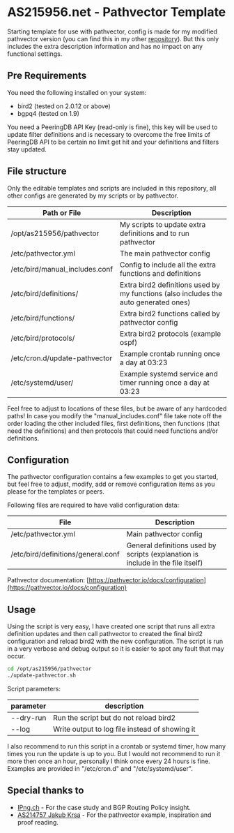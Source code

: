 # AS215956.net - Pathvector Template

Starting template for use with pathvector, config is made for my
modified pathvector version (you can find this in my other [repository](https://github.com/as215956/pathvector)).
But this only includes the extra description information and has
no impact on any functional settings.

## Pre Requirements

You need the following installed on your system:

- bird2 (tested on 2.0.12 or above)
- bgpq4 (tested on 1.9)

You need a PeeringDB API Key (read-only is fine), this key will be
used to update filter definitions and is necessary to overcome the
free limits of PeeringDB API to be certain no limit get hit and your
definitions and filters stay updated.

## File structure

Only the editable templates and scripts are included in this
repository, all other configs are generated by my scripts or
by pathvector.

| Path or File                   | Description                                                                          |
| ------------------------------ | ------------------------------------------------------------------------------------ |
| /opt/as215956/pathvector       | My scripts to update extra definitions and to run pathvector                         |
| /etc/pathvector.yml            | The main pathvector config                                                           |
| /etc/bird/manual_includes.conf | Config to include all the extra functions and definitions                            |
| /etc/bird/definitions/         | Extra bird2 definitions used by my functions (also includes the auto generated ones) |
| /etc/bird/functions/           | Extra bird2 functions called by pathvector config                                    |
| /etc/bird/protocols/           | Extra bird2 protocols (example ospf)                                                 |
| /etc/cron.d/update-pathvector  | Example crontab running once a day at 03:23                                          |
| /etc/systemd/user/             | Example systemd service and timer running once a day at 03:23                        |

Feel free to adjust to locations of these files, but be aware of any hardcoded paths!
In case you modify the "manual_includes.conf" file take note off the order loading the other included files, first definitions, then functions (that need the definitions) and then protocols that could need functions and/or definitions.

## Configuration

The pathvector configuration contains a few examples to get you started, but feel free to adjust, modify, add or remove configuration items as you please for the templates or peers.

Following files are required to have valid configuration data:

| File                               | Description                                                                     |
| ---------------------------------- | ------------------------------------------------------------------------------- |
| /etc/pathvector.yml                | Main pathvector config                                                          |
| /etc/bird/definitions/general.conf | General definitions used by scripts (explanation is include in the file itself) |

Pathvector documentation: [https://pathvector.io/docs/configuration](https://pathvector.io/docs/configuration)

## Usage

Using the script is very easy, I have created one script that runs all extra definition updates and then call pathvector to created the final bird2 configuration and reload bird2 with the new configuration. The script is run in a very verbose and debug output so it is easier to spot any fault that may occur.

```bash
cd /opt/as215956/pathvector
./update-pathvector.sh
```

Script parameters:

| parameter | description                                    |
| --------- | ---------------------------------------------- |
| --dry-run | Run the script but do not reload bird2         |
| --log     | Write output to log file instead of showing it |

I also recommend to run this script in a crontab or systemd timer, how many times you run the update is up to you. But I would not recommend to run it more then once an hour, personally I think once every 24 hours is fine. Examples are provided in "/etc/cron.d" and "/etc/systemd/user".

## Special thanks to

- [IPng.ch](https://ipng.ch) - For the case study and BGP Routing Policy insight.
- [AS214757 Jakub Krsa](https://214757.xyz) - For the pathvector example, inspiration and proof reading.

